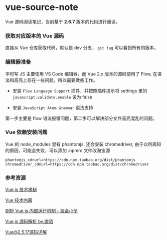 # vue-source-note

Vue 源码阅读笔记，当前基于 **2.6.7** 版本的代码进行阅读。

### 获取对应版本的 Vue 源码

直接从 Vue 仓库获取代码，默认是 dev 分支， `git tag` 可以看到所有的版本。

### 编辑器准备

平时写 JS 主要使用 VS Code 编辑器，而 Vue 2.x 版本的源码使用了 Flow, 在语法和高亮上存在一些问题，所以需要做些工作。

- 安装 `Flow Language Support` 插件，并按照插件提示将 settings 里的 `javascript.validate.enable` 设为 false

- 安装 `JavaScript Atom Grammar` 语法支持

第一步主要是 flow 语法报错问题，第二步可以解决部分文件高亮混乱的问题。

### Vue 依赖安装问题

Vue 的 node_modules 里有 phantomjs, 还会安装 chromedriver, 由于众所周知的原因，可能会失败，可以添加 .npmrc 文件改淘宝源

```
phantomjs_cdnurl=https://cdn.npm.taobao.org/dist/phantomjs
chromedriver_cdnurl=https://cdn.npm.taobao.org/dist/chromedriver
```

### 参考资源

[Vue.js 技术揭秘](https://ustbhuangyi.github.io/vue-analysis/)

[Vue 技术内幕](http://hcysun.me/vue-design/)

[剖析 Vue.js 内部运行机制 - 掘金小册](https://juejin.im/book/5a36661851882538e2259c0f)

[Vue.js 源码解析 by.染陌](https://github.com/answershuto/learnVue)

[Vue@2.5.17源码详解](https://github.com/porcelainHeart/vue-explain)
